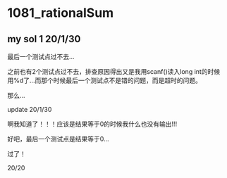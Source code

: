 # 1081_rationalSum

## my sol 1     20/1/30     

最后一个测试点过不去...

之前也有2个测试点过不去，排查原因得出又是我用scanf()读入long int的时候用%d了...而那个时候最后一个测试点不是错的问题，而是超时的问题。

那么...

update 20/1/30

啊我知道了！！！应该是结果等于0的时候我什么也没有输出!!!

好吧，最后一个测试点是结果等于0...

过了！ 

20/20